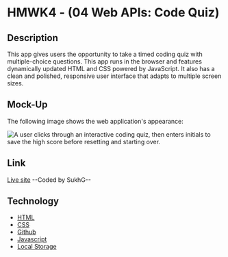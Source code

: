 # HMWK4 - (04 Web APIs: Code Quiz)

## Description

This app gives users the opportunity to take a timed coding quiz with multiple-choice questions. This app runs in the browser and features dynamically updated HTML and CSS powered by JavaScript. It also has a clean and polished, responsive user interface that adapts to multiple screen sizes.

## Mock-Up

The following image shows the web application's appearance:

![A user clicks through an interactive coding quiz, then enters initials to save the high score before resetting and starting over.](./assets/images/web_apis_quiz_screenshot.png)

## Link

[Live site](https://sukhi6199.github.io/hw4codequiz/)
--Coded by SukhG--

## Technology

- [HTML](https://developer.mozilla.org/en-US/docs/Web/HTML)
- [CSS](https://developer.mozilla.org/en-US/docs/Web/CSS)
- [Github](https://github.com/brianbixby/hmwk4)
- [Javascript](https://developer.mozilla.org/en-US/docs/Web/javascript)
- [Local Storage](https://developer.mozilla.org/en-US/docs/Web/API/Window/localStorage)
